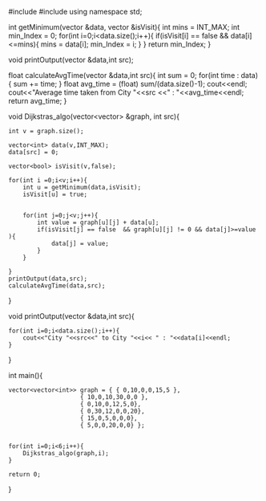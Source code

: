 

#include <iostream>
#include <vector>
using namespace std;




int getMinimum(vector<int> &data, vector<bool> &isVisit){
    int mins = INT_MAX;
    int min_Index = 0;
    for(int i=0;i<data.size();i++){
        if(isVisit[i] == false && data[i]<=mins){
            mins = data[i];
            min_Index = i;
        }
    }
    return min_Index;
}


void printOutput(vector<int> &data,int src);


float calculateAvgTime(vector<int> &data,int src){
    int sum = 0;
    for(int time : data){
        sum += time;
    }
    float avg_time  = (float) sum/(data.size()-1);
    cout<<endl;
    cout<<"Average time taken from City "<<src <<" : "<<avg_time<<endl;
    return avg_time;
}


void Dijkstras_algo(vector<vector<int>> &graph, int src){


    int v = graph.size();

    vector<int> data(v,INT_MAX);
    data[src] = 0;

    vector<bool> isVisit(v,false);

    for(int i =0;i<v;i++){
        int u = getMinimum(data,isVisit);
        isVisit[u] = true;


        for(int j=0;j<v;j++){
            int value = graph[u][j] + data[u];
            if(isVisit[j] == false  && graph[u][j] != 0 && data[j]>=value ){
                data[j] = value;
            }
        }

    }
    printOutput(data,src);
    calculateAvgTime(data,src);

}

void printOutput(vector<int> &data,int src){

    for(int i=0;i<data.size();i++){
        cout<<"City "<<src<<" to City "<<i<< " : "<<data[i]<<endl;
    }
}




int main(){

    vector<vector<int>> graph = { { 0,10,0,0,15,5 },
                        { 10,0,10,30,0,0 },
                        { 0,10,0,12,5,0},
                        { 0,30,12,0,0,20},
                        { 15,0,5,0,0,0},
                        { 5,0,0,20,0,0} };


    for(int i=0;i<6;i++){
        Dijkstras_algo(graph,i);
    }

    return 0;
}
